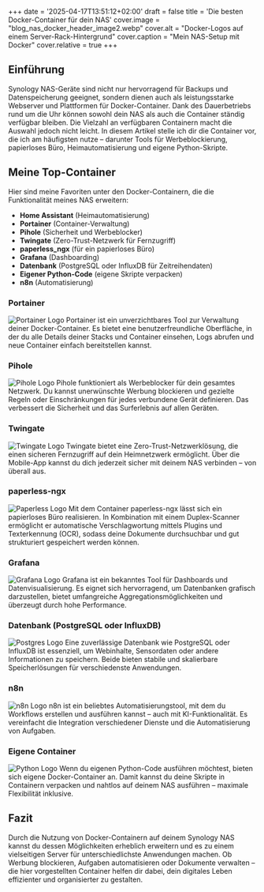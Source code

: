 +++
date = '2025-04-17T13:51:12+02:00'
draft = false
title = 'Die besten Docker-Container für dein NAS'
cover.image = "blog_nas_docker_header_image2.webp" 
cover.alt = "Docker-Logos auf einem Server-Rack-Hintergrund" 
cover.caption = "Mein NAS-Setup mit Docker" 
cover.relative = true
+++

## Einführung

Synology NAS-Geräte sind nicht nur hervorragend für Backups und Datenspeicherung geeignet, sondern dienen auch als leistungsstarke Webserver und Plattformen für Docker-Container. Dank des Dauerbetriebs rund um die Uhr können sowohl dein NAS als auch die Container ständig verfügbar bleiben. Die Vielzahl an verfügbaren Containern macht die Auswahl jedoch nicht leicht. In diesem Artikel stelle ich dir die Container vor, die ich am häufigsten nutze – darunter Tools für Werbeblockierung, papierloses Büro, Heimautomatisierung und eigene Python-Skripte.

## Meine Top-Container

Hier sind meine Favoriten unter den Docker-Containern, die die Funktionalität meines NAS erweitern:

- **Home Assistant** (Heimautomatisierung)
- **Portainer** (Container-Verwaltung)
- **Pihole** (Sicherheit und Werbeblocker)
- **Twingate** (Zero-Trust-Netzwerk für Fernzugriff)
- **paperless_ngx** (für ein papierloses Büro)
- **Grafana** (Dashboarding)
- **Datenbank** (PostgreSQL oder InfluxDB für Zeitreihendaten)
- **Eigener Python-Code** (eigene Skripte verpacken)
- **n8n** (Automatisierung)

### Portainer

![Portainer Logo](/images/logos/fixed/portainer.png)
Portainer ist ein unverzichtbares Tool zur Verwaltung deiner Docker-Container. Es bietet eine benutzerfreundliche Oberfläche, in der du alle Details deiner Stacks und Container einsehen, Logs abrufen und neue Container einfach bereitstellen kannst.

### Pihole

![Pihole Logo](/images/logos/fixed/pihole.png)
Pihole funktioniert als Werbeblocker für dein gesamtes Netzwerk. Du kannst unerwünschte Werbung blockieren und gezielte Regeln oder Einschränkungen für jedes verbundene Gerät definieren. Das verbessert die Sicherheit und das Surferlebnis auf allen Geräten.

### Twingate

![Twingate Logo](/images/logos/fixed/twingate.png)
Twingate bietet eine Zero-Trust-Netzwerklösung, die einen sicheren Fernzugriff auf dein Heimnetzwerk ermöglicht. Über die Mobile-App kannst du dich jederzeit sicher mit deinem NAS verbinden – von überall aus.

### paperless-ngx

![Paperless Logo](/images/logos/fixed/Paperless-ngx.png)
Mit dem Container paperless-ngx lässt sich ein papierloses Büro realisieren. In Kombination mit einem Duplex-Scanner ermöglicht er automatische Verschlagwortung mittels Plugins und Texterkennung (OCR), sodass deine Dokumente durchsuchbar und gut strukturiert gespeichert werden können.

### Grafana

![Grafana Logo](/images/logos/fixed/Grafana_logo.png)
Grafana ist ein bekanntes Tool für Dashboards und Datenvisualisierung. Es eignet sich hervorragend, um Datenbanken grafisch darzustellen, bietet umfangreiche Aggregationsmöglichkeiten und überzeugt durch hohe Performance.

### Datenbank (PostgreSQL oder InfluxDB)

![Postgres Logo](/images/logos/fixed/Postgresql.png)
Eine zuverlässige Datenbank wie PostgreSQL oder InfluxDB ist essenziell, um Webinhalte, Sensordaten oder andere Informationen zu speichern. Beide bieten stabile und skalierbare Speicherlösungen für verschiedenste Anwendungen.

### n8n

![n8n Logo](/images/logos/fixed/N8n.png)
n8n ist ein beliebtes Automatisierungstool, mit dem du Workflows erstellen und ausführen kannst – auch mit KI-Funktionalität. Es vereinfacht die Integration verschiedener Dienste und die Automatisierung von Aufgaben.

### Eigene Container

![Python Logo](/images/logos/fixed/python-logo2.png)
Wenn du eigenen Python-Code ausführen möchtest, bieten sich eigene Docker-Container an. Damit kannst du deine Skripte in Containern verpacken und nahtlos auf deinem NAS ausführen – maximale Flexibilität inklusive.

## Fazit

Durch die Nutzung von Docker-Containern auf deinem Synology NAS kannst du dessen Möglichkeiten erheblich erweitern und es zu einem vielseitigen Server für unterschiedlichste Anwendungen machen. Ob Werbung blockieren, Aufgaben automatisieren oder Dokumente verwalten – die hier vorgestellten Container helfen dir dabei, dein digitales Leben effizienter und organisierter zu gestalten.
